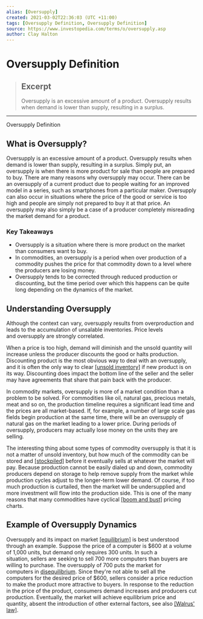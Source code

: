 ```yaml
---
alias: [Oversupply]
created: 2021-03-02T22:36:03 (UTC +11:00)
tags: [Oversupply Definition, Oversupply Definition]
source: https://www.investopedia.com/terms/o/oversupply.asp
author: Clay Halton
---
```


# Oversupply Definition

> ## Excerpt
> Oversupply is an excessive amount of a product. Oversupply results when demand is lower than supply, resulting in a surplus.

---

Oversupply Definition
## What is Oversupply?

Oversupply is an excessive amount of a product. Oversupply results when demand is lower than supply, resulting in a surplus. Simply put, an oversupply is when there is more product for sale than people are prepared to buy. There are many reasons why oversupply may occur. There can be an oversupply of a current product due to people waiting for an improved model in a series, such as smartphones from a particular maker. Oversupply can also occur in situations where the price of the good or service is too high and people are simply not prepared to buy it at that price. An oversupply may also simply be a case of a producer completely misreading the market demand for a product.

### Key Takeaways

-   Oversupply is a situation where there is more product on the market than consumers want to buy.
-   In commodities, an oversupply is a period when over production of a commodity pushes the price for that commodity down to a level where the producers are losing money.
-   Oversupply tends to be corrected through reduced production or discounting, but the time period over which this happens can be quite long depending on the dynamics of the market.

## Understanding Oversupply

Although the context can vary, oversupply results from overproduction and leads to the accumulation of unsalable inventories. Price levels and oversupply are strongly correlated.

When a price is too high, demand will diminish and the unsold quantity will increase unless the producer discounts the good or halts production. Discounting product is the most obvious way to deal with an oversupply, and it is often the only way to clear [[unsold inventory]](https://www.investopedia.com/terms/i/inventoryturnover.asp) if new product is on its way. Discounting does impact the bottom line of the seller and the seller may have agreements that share that pain back with the producer.

In commodity markets, oversupply is more of a market condition than a problem to be solved. For commodities like oil, natural gas, precious metals, meat and so on, the production timeline requires a significant lead time and the prices are all market-based. If, for example, a number of large scale gas fields begin production at the same time, there will be an oversupply of natural gas on the market leading to a lower price. During periods of oversupply, producers may actually lose money on the units they are selling.

The interesting thing about some types of commodity oversupply is that it is not a matter of unsold inventory, but how much of the commodity can be stored and [[stockpiled]](https://www.investopedia.com/terms/c/crude-stockpiles.asp) before it eventually sells at whatever the market will pay. Because production cannot be easily dialed up and down, commodity producers depend on storage to help remove supply from the market while production cycles adjust to the longer-term lower demand. Of course, if too much production is curtailed, then the market will be undersupplied and more investment will flow into the production side. This is one of the many reasons that many commodities have cyclical [[boom and bust]](https://www.investopedia.com/terms/b/boom-and-bust-cycle.asp) pricing charts.

## Example of Oversupply Dynamics

Oversupply and its impact on market [[equilibrium]](https://www.investopedia.com/terms/e/equilibrium.asp) is best understood through an example. Suppose the price of a computer is $600 at a volume of 1,000 units, but demand only requires 300 units. In such a situation, sellers are seeking to sell 700 more computers than buyers are willing to purchase. The oversupply of 700 puts the market for computers in [disequilibrium](https://www.investopedia.com/terms/d/disequilibrium.asp). Since they're not able to sell all the computers for the desired price of $600, sellers consider a price reduction to make the product more attractive to buyers. In response to the reduction in the price of the product, consumers demand increases and producers cut production. Eventually, the market will achieve equilibrium price and quantity, absent the introduction of other external factors, see also [[Walrus' law]](https://www.investopedia.com/terms/w/walras-law.asp).
